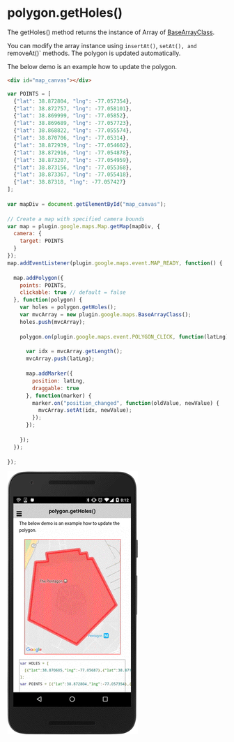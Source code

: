 # polygon.getHoles()

The getHoles() method returns the instance of Array of [BaseArrayClass](../../BaseArrayClass/README.md).

You can modify the array instance using `insertAt()`, `setAt(),
and `removeAt()` methods. The polygon is updated automatically.

The below demo is an example how to update the polygon.

```html
<div id="map_canvas"></div>
```

```js
var POINTS = [
  {"lat": 38.872804, "lng": -77.057354},
  {"lat": 38.872757, "lng": -77.058101},
  {"lat": 38.869999, "lng": -77.05852},
  {"lat": 38.869689, "lng": -77.057723},
  {"lat": 38.868822, "lng": -77.055574},
  {"lat": 38.870706, "lng": -77.05314},
  {"lat": 38.872939, "lng": -77.054602},
  {"lat": 38.872916, "lng": -77.054878},
  {"lat": 38.873207, "lng": -77.054959},
  {"lat": 38.873156, "lng": -77.055368},
  {"lat": 38.873367, "lng": -77.055418},
  {"lat": 38.87318, "lng": -77.057427}
];

var mapDiv = document.getElementById("map_canvas");

// Create a map with specified camera bounds
var map = plugin.google.maps.Map.getMap(mapDiv, {
  camera: {
    target: POINTS
  }
});
map.addEventListener(plugin.google.maps.event.MAP_READY, function() {

  map.addPolygon({
    points: POINTS,
    clickable: true // default = false
  }, function(polygon) {
    var holes = polygon.getHoles();
    var mvcArray = new plugin.google.maps.BaseArrayClass();
    holes.push(mvcArray);

    polygon.on(plugin.google.maps.event.POLYGON_CLICK, function(latLng) {

      var idx = mvcArray.getLength();
      mvcArray.push(latLng);

      map.addMarker({
        position: latLng,
        draggable: true
      }, function(marker) {
        marker.on("position_changed", function(oldValue, newValue) {
          mvcArray.setAt(idx, newValue);
        });
      });

    });
  });

});
```

![](image.gif)
